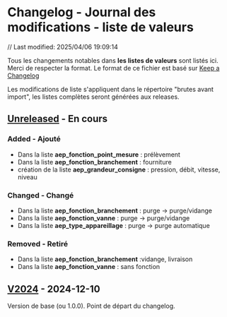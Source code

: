 # Changelog - Journal des modifications - liste de valeurs
// Last modified: 2025/04/06 19:09:14

Tous les changements notables dans **les listes de valeurs** sont listés ici. Merci de respecter la format.
Le format de ce fichier est basé sur [Keep a Changelog](https://keepachangelog.com/fr/1.1.0/)

Les modifications de liste s'appliquent dans le répertoire "brutes avant import", les listes complètes seront générées aux releases.

## [Unreleased] - En cours

### Added - Ajouté
- Dans la liste __aep_fonction_point_mesure__ : prélèvement
- Dans la liste __aep_fonction_branchement__ : fourniture
- création de la liste __aep_grandeur_consigne__ : pression, débit, vitesse, niveau

### Changed - Changé
- Dans la liste __aep_fonction_branchement__ : purge -> purge/vidange
- Dans la liste __aep_fonction_vanne__ : purge -> purge/vidange
- Dans la liste __aep_type_appareillage__ : purge -> purge automatique

### Removed - Retiré
- Dans la liste __aep_fonction_branchement__ :vidange, livraison
- Dans la liste __aep_fonction_vanne__ : sans fonction

## [V2024] - 2024-12-10
Version de base (ou 1.0.0). Point de départ du changelog.

[unreleased]: https://github.com/cnigfr/StaR-Eau/compare/v2024...HEAD
[V2024]: https://github.com/cnigfr/StaR-Eau/compare/V2024...AC_juin_2024

